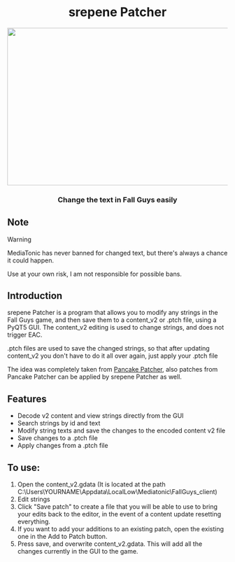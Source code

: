 
<div align="center">

# srepene Patcher
<img src="https://github.com/repinek/srepene_patcher/assets/137826826/b480e149-8bd5-40e2-a26f-313eb78b5191" width="600" height="360"/> <br>
### Change the text in Fall Guys easily
</div>

## Note
> [!WARNING]  
> 
> MediaTonic has never banned for changed text, but there's always a chance it could happen.
>
> Use at your own risk, I am not responsible for possible bans.

## Introduction
srepene Patcher is a program that allows you to modify any strings in the Fall Guys game, and then save them to a content_v2 or .ptch file, using a PyQT5 GUI. The content_v2 editing is used to change strings, and does not trigger EAC. 

.ptch files are used to save the changed strings, so that after updating content_v2 you don't have to do it all over again, just apply your .ptch file

The idea was completely taken from [Pancake Patcher](https://gamebanana.com/tools/7382), also patches from Pancake Patcher can be applied by srepene Patcher as well.

## Features 
- Decode v2 content and view strings directly from the GUI
- Search strings by id and text
- Modify string texts and save the changes to the encoded content v2 file
- Save changes to a .ptch file
- Apply changes from a .ptch file 

## To use:
1. Open the content_v2.gdata (It is located at the path C:\Users\YOURNAME\Appdata\LocalLow\Mediatonic\FallGuys_client\)
2. Edit strings
3. Click "Save patch" to create a file that you will be able to use to bring your edits back to the editor, in the event of a content update resetting everything.
4. If you want to add your additions to an existing patch, open the existing one in the Add to Patch button.
5. Press save, and overwrite content_v2.gdata. This will add all the changes currently in the GUI to the game.
